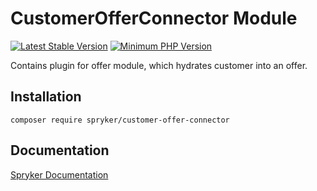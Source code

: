 # CustomerOfferConnector Module
[![Latest Stable Version](https://poser.pugx.org/spryker/customer-offer-connector/v/stable.svg)](https://packagist.org/packages/spryker/customer-offer-connector)
[![Minimum PHP Version](https://img.shields.io/badge/php-%3E%3D%207.4-8892BF.svg)](https://php.net/)

Contains plugin for offer module, which hydrates customer into an offer.

## Installation

```
composer require spryker/customer-offer-connector
```

## Documentation

[Spryker Documentation](https://docs.spryker.com)
